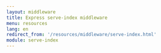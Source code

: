 ```yaml
---
layout: middleware
title: Express serve-index middleware
menu: resources
lang: en
redirect_from: '/resources/middleware/serve-index.html'
module: serve-index
---
```

